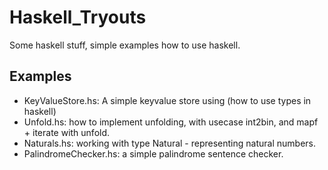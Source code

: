 # Haskell_Tryouts
Some haskell stuff, simple examples how to use haskell.

## Examples

* KeyValueStore.hs: A simple keyvalue store using (how to use types in haskell)
* Unfold.hs: how to implement unfolding, with usecase int2bin, and mapf + iterate with unfold.
* Naturals.hs: working with type Natural - representing natural numbers.
* PalindromeChecker.hs: a simple palindrome sentence checker.


